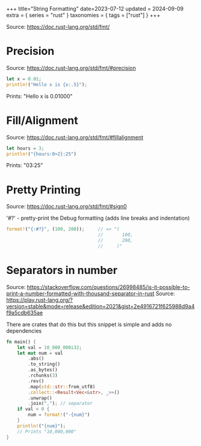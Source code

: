 +++
title="String Formatting"
date=2023-07-12
updated = 2024-09-09
extra = { series = "rust" }
taxonomies = { tags = ["rust"] }
+++

Source: <https://doc.rust-lang.org/std/fmt/>

# Precision

Source: <https://doc.rust-lang.org/std/fmt/#precision>

```rust
let x = 0.01;
println!("Hello x is {x:.5}");
```

Prints: "Hello x is 0.01000"

# Fill/Alignment

Source: <https://doc.rust-lang.org/std/fmt/#fillalignment>

```rust
let hours = 3;
println!("{hours:0>2}:25")
```

Prints: "03:25"

# Pretty Printing

Source: <https://doc.rust-lang.org/std/fmt/#sign0>

'#?' - pretty-print the Debug formatting (adds line breaks and indentation)

```rust
format!("{:#?}", (100, 200));     // => "(
                                  //       100,
                                  //       200,
                                  //     )"
```

# Separators in number

Source: <https://stackoverflow.com/questions/26998485/is-it-possible-to-print-a-number-formatted-with-thousand-separator-in-rust>
Source: <https://play.rust-lang.org/?version=stable&mode=release&edition=2021&gist=2e4916721f625988d9a4f9a5cdb635ae>

There are crates that do this but this snippet is simple and adds no dependencies

```rust
fn main() {
    let val = 10_000_000i32;
    let mut num = val
        .abs()
        .to_string()
        .as_bytes()
        .rchunks(3)
        .rev()
        .map(std::str::from_utf8)
        .collect::<Result<Vec<&str>, _>>()
        .unwrap()
        .join(","); // separator
    if val < 0 {
        num = format!("-{num}")
    }
    println!("{num}");
    // Prints "10,000,000"
}
```
